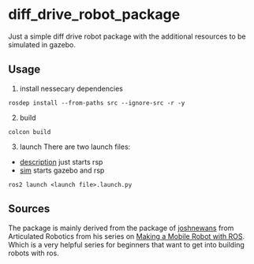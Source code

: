 # diff_drive_robot_package
Just a simple diff drive robot package with the additional resources to be simulated in gazebo.

## Usage

1. install nessecary dependencies
```
rosdep install --from-paths src --ignore-src -r -y
```
2. build 
```
colcon build
```
3. launch
There are two launch files:
- [description](./launch/description.launch.py) just starts rsp
- [sim](./launch/sim.launch.py) starts gazebo and rsp 
```
ros2 launch <launch file>.launch.py
```

## Sources
The package is mainly derived from the package of [joshnewans](https://github.com/joshnewans) from Articulated Robotics from his series on [Making a Mobile Robot with ROS](https://articulatedrobotics.xyz/mobile-robot-full-list/). Which is a very helpful series for beginners that want to get into building robots with ros. 